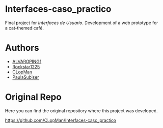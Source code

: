 # Interfaces-caso_practico

Final project for *Interfaces de Usuario*. Development of a web prototype for a cat-themed café. 

# Authors 

- [ALVAROPING1](https://github.com/ALVAROPING1)
- [Rockstar1225](https://github.com/Rockstar1225)
- [CLopMan](https://github.com/CLopMan)
- [PaulaSubiser](https://github.com/PaulaSubiser)

# Original Repo
Here you can find the original repository where this project was developed. 

https://github.com/CLopMan/Interfaces-caso_practico
